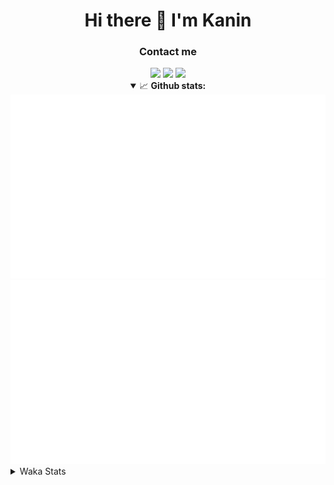 <div align="center">
 <h1>Hi there 👋 I'm Kanin</h1>
 <h3>Contact me</h3>
 <a href="mailto:im@kanin.dev"><img src="https://img.shields.io/badge/gmail-%23D14836.svg?&style=for-the-badge&logo=gmail&logoColor=white"/></a>
 <a href="https://twitter.com/KaninTwt"><img src="https://img.shields.io/badge/twitter-%231DA1F2.svg?&style=for-the-badge&logo=twitter&logoColor=white"/></a>
 <a href="https://www.linkedin.com/in/KaninDev"><img src="https://img.shields.io/badge/linkedin-%230077B5.svg?&style=for-the-badge&logo=linkedin&logoColor=white"/></a>
<details open>
  <summary>📈 <b>Github stats:</b></summary>
  <img src="https://github.com/Kanin/Kanin/blob/master/scripts/GitHubStats/generated/overview.svg"/>
  <img src="https://github.com/Kanin/Kanin/blob/master/scripts/GitHubStats/generated/languages.svg"/>
</details>
</div>

<details>
 <summary>Waka Stats</summary>

<!--START_SECTION:waka-->
![Code Time](http://img.shields.io/badge/Code%20Time-2%2C513%20hrs%2019%20mins-blue)

![Profile Views](http://img.shields.io/badge/Profile%20Views-0-blue)

![Lines of code](https://img.shields.io/badge/From%20Hello%20World%20I%27ve%20Written-672.0%20thousand%20lines%20of%20code-blue)

**🐱 My GitHub Data** 

> 📦 179.3 kB Used in GitHub's Storage 
 > 
> 🏆 197 Contributions in the Year 2024
 > 
> 🚫 Not Opted to Hire
 > 
> 📜 26 Public Repositories 
 > 
> 🔑 17 Private Repositories 
 > 
**I'm an Early 🐤** 

```text
🌞 Morning                2904 commits        ███████░░░░░░░░░░░░░░░░░░   27.55 % 
🌆 Daytime                3129 commits        ███████░░░░░░░░░░░░░░░░░░   29.68 % 
🌃 Evening                3033 commits        ███████░░░░░░░░░░░░░░░░░░   28.77 % 
🌙 Night                  1476 commits        ████░░░░░░░░░░░░░░░░░░░░░   14.00 % 
```
📅 **I'm Most Productive on Monday** 

```text
Monday                   2042 commits        █████░░░░░░░░░░░░░░░░░░░░   19.37 % 
Tuesday                  1507 commits        ████░░░░░░░░░░░░░░░░░░░░░   14.30 % 
Wednesday                1054 commits        ██░░░░░░░░░░░░░░░░░░░░░░░   10.00 % 
Thursday                 1630 commits        ████░░░░░░░░░░░░░░░░░░░░░   15.46 % 
Friday                   1783 commits        ████░░░░░░░░░░░░░░░░░░░░░   16.91 % 
Saturday                 1019 commits        ██░░░░░░░░░░░░░░░░░░░░░░░   09.67 % 
Sunday                   1507 commits        ████░░░░░░░░░░░░░░░░░░░░░   14.30 % 
```


📊 **This Week I Spent My Time On** 

```text
🕑︎ Time Zone: America/New_York

💬 Programming Languages: 
Python                   13 hrs 11 mins      ██████████████████████░░░   89.83 % 
.env file                24 mins             █░░░░░░░░░░░░░░░░░░░░░░░░   02.76 % 
Bash                     19 mins             █░░░░░░░░░░░░░░░░░░░░░░░░   02.27 % 
JavaScript               19 mins             █░░░░░░░░░░░░░░░░░░░░░░░░   02.16 % 
virtualenv               10 mins             ░░░░░░░░░░░░░░░░░░░░░░░░░   01.17 % 

🔥 Editors: 
PyCharm                  14 hrs 21 mins      ████████████████████████░   97.84 % 
VS Code                  18 mins             █░░░░░░░░░░░░░░░░░░░░░░░░   02.16 % 

🐱‍💻 Projects: 
NailaDjango              7 hrs 46 mins       █████████████░░░░░░░░░░░░   53.02 % 
Naila.py                 4 hrs 43 mins       ████████░░░░░░░░░░░░░░░░░   32.17 % 
APIServer                1 hr 50 mins        ███░░░░░░░░░░░░░░░░░░░░░░   12.54 % 
Unknown Project          18 mins             █░░░░░░░░░░░░░░░░░░░░░░░░   02.16 % 
KanAPI                   0 secs              ░░░░░░░░░░░░░░░░░░░░░░░░░   00.06 % 

💻 Operating System: 
Windows                  14 hrs 40 mins      █████████████████████████   100.00 % 
```

**I Mostly Code in Python** 

```text
Python                   32 repos            █████████████████░░░░░░░░   68.09 % 
Java                     5 repos             ███░░░░░░░░░░░░░░░░░░░░░░   10.64 % 
HTML                     3 repos             ██░░░░░░░░░░░░░░░░░░░░░░░   06.38 % 
TypeScript               2 repos             █░░░░░░░░░░░░░░░░░░░░░░░░   04.26 % 
Kotlin                   1 repo              █░░░░░░░░░░░░░░░░░░░░░░░░   02.13 % 
```



**Timeline**

![Lines of Code chart](https://raw.githubusercontent.com/Kanin/Kanin/master/assets/bar_graph.png)


 Last Updated on 23/12/2024 11:04:56 UTC
<!--END_SECTION:waka-->
</details>
